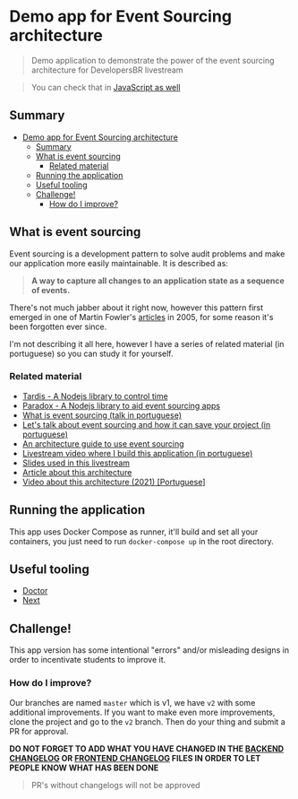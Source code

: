 # Demo app for Event Sourcing architecture

> Demo application to demonstrate the power of the event sourcing architecture for DevelopersBR livestream

> You can check that in [JavaScript as well](https://github.com/khaosdoctor/event-sourcing-javascript)

## Summary

- [Demo app for Event Sourcing architecture](#demo-app-for-event-sourcing-architecture)
  - [Summary](#summary)
  - [What is event sourcing](#what-is-event-sourcing)
    - [Related material](#related-material)
  - [Running the application](#running-the-application)
  - [Useful tooling](#useful-tooling)
  - [Challenge!](#challenge)
    - [How do I improve?](#how-do-i-improve)

## What is event sourcing

Event sourcing is a development pattern to solve audit problems and make our application more easily maintainable. It is described as:

> **A way to capture all changes to an application state as a sequence of events.**

There's not much jabber about it right now, however this pattern first emerged in one of Martin Fowler's [articles](https://martinfowler.com/eaaDev/EventSourcing.html) in 2005, for some reason it's been forgotten ever since.

I'm not describing it all here, however I have a series of related material (in portuguese) so you can study it for yourself.

### Related material

- [Tardis - A Nodejs library to control time](https://github.com/nxcd/tardis)
- [Paradox - A Nodejs library to aid event sourcing apps](https://github.com/nxcd/paradox)
- [What is event sourcing (talk in portuguese)](https://speakerdeck.com/khaosdoctor/controlando-o-tempo-com-typescript-e-event-sourcing)
- [Let's talk about event sourcing and how it can save your project (in portuguese)](https://imasters.com.br/banco-de-dados/event-sourcing-arquitetura-que-pode-salvar-seu-projeto)
- [An architecture guide to use event sourcing](https://github.com/nxcd/developer-handbook)
- [Livestream video where I build this application (in portuguese)](https://www.meetup.com/DevelopersBR/events/258948273)
- [Slides used in this livestream](https://speakerdeck.com/khaosdoctor/event-sourcing-livestream-developersbr)
- [Article about this architecture](https://imasters.com.br/back-end/event-sourcing-desenvolvendo-sua-primeira-aplicacao/)
- [Video about this architecture (2021) [Portuguese]](https://www.youtube.com/watch?v=BTjH7rKEbio)

## Running the application

This app uses Docker Compose as runner, it'll build and set all your containers, you just need to run `docker-compose up` in the root directory.

## Useful tooling

- [Doctor](https://github.com/nxcd/doctor)
- [Next](https://github.com/nxcd/next)

## Challenge!

This app version has some intentional "errors" and/or misleading designs in order to incentivate students to improve it.

### How do I improve?

Our branches are named `master` which is v1, we have `v2` with some additional improvements. If you want to make even more improvements, clone the project and go to the `v2` branch. Then do your thing and submit a PR for approval.

**DO NOT FORGET TO ADD WHAT YOU HAVE CHANGED IN THE [BACKEND CHANGELOG](./backend/CHANGELOG.md) OR [FRONTEND CHANGELOG](./frontend/CHANGELOG.md) FILES IN ORDER TO LET PEOPLE KNOW WHAT HAS BEEN DONE**

> PR's without changelogs will not be approved
